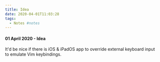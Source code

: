 ```yaml
---
title: Idea
date: 2020-04-01T11:03:28
tags:
  - Notes #notes
---
```


#### 01 April 2020 - Idea

It'd be nice if there is iOS & iPadOS app to override external keyboard input to emulate Vim keybindings.